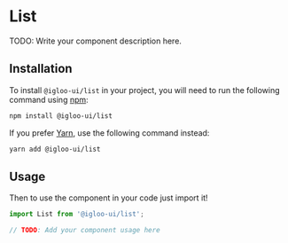 # List

TODO: Write your component description here.

  <ReferenceLinks is="custom" />

## Installation

To install `@igloo-ui/list` in your project, you will need to run the following command using [npm](https://www.npmjs.com/):

```bash
npm install @igloo-ui/list
```

If you prefer [Yarn](https://classic.yarnpkg.com/en/), use the following command instead:

```bash
yarn add @igloo-ui/list
```

## Usage

Then to use the component in your code just import it!

```jsx
import List from '@igloo-ui/list';

// TODO: Add your component usage here
```
